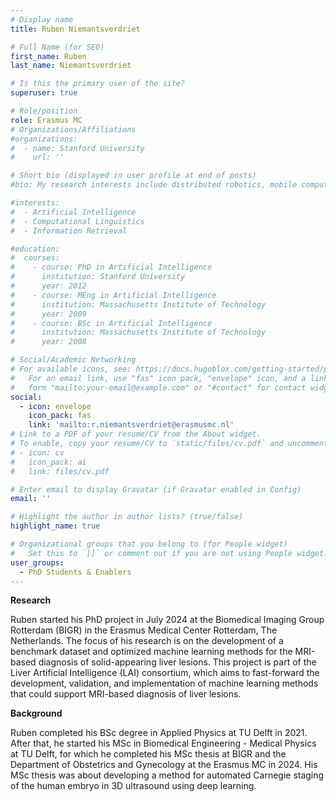 ```yaml
---
# Display name
title: Ruben Niemantsverdriet

# Full Name (for SEO)
first_name: Ruben
last_name: Niemantsverdriet

# Is this the primary user of the site?
superuser: true

# Role/position
role: Erasmus MC
# Organizations/Affiliations
#organizations:
#  - name: Stanford University
#    url: ''

# Short bio (displayed in user profile at end of posts)
#bio: My research interests include distributed robotics, mobile computing and programmable matter.

#interests:
#  - Artificial Intelligence
#  - Computational Linguistics
#  - Information Retrieval

#education:
#  courses:
#    - course: PhD in Artificial Intelligence
#      institution: Stanford University
#      year: 2012
#    - course: MEng in Artificial Intelligence
#      institution: Massachusetts Institute of Technology
#      year: 2009
#    - course: BSc in Artificial Intelligence
#      institution: Massachusetts Institute of Technology
#      year: 2008

# Social/Academic Networking
# For available icons, see: https://docs.hugoblox.com/getting-started/page-builder/#icons
#   For an email link, use "fas" icon pack, "envelope" icon, and a link in the
#   form "mailto:your-email@example.com" or "#contact" for contact widget.
social:
  - icon: envelope
    icon_pack: fas
    link: 'mailto:r.niemantsverdriet@erasmusmc.nl'
# Link to a PDF of your resume/CV from the About widget.
# To enable, copy your resume/CV to `static/files/cv.pdf` and uncomment the lines below.
# - icon: cv
#   icon_pack: ai
#   link: files/cv.pdf

# Enter email to display Gravatar (if Gravatar enabled in Config)
email: ''

# Highlight the author in author lists? (true/false)
highlight_name: true

# Organizational groups that you belong to (for People widget)
#   Set this to `[]` or comment out if you are not using People widget.
user_groups:
  - PhD Students & Enablers
---
```

**Research**

Ruben started his PhD project in July 2024 at the Biomedical Imaging Group Rotterdam (BIGR) in the Erasmus Medical Center Rotterdam, The Netherlands. The focus of his research is on the development of a benchmark dataset and optimized machine learning methods for the MRI-based diagnosis of solid-appearing liver lesions. This project is part of the Liver Artificial Intelligence (LAI) consortium, which aims to fast-forward the development, validation, and implementation of machine learning methods that could support MRI-based diagnosis of liver lesions.

**Background**

Ruben completed his BSc degree in Applied Physics at TU Delft in 2021. After that, he started his MSc in Biomedical Engineering - Medical Physics at TU Delft, for which he completed his MSc thesis at BIGR and the Department of Obstetrics and Gynecology at the Erasmus MC in 2024. His MSc thesis was about developing a method for automated Carnegie staging of the human embryo in 3D ultrasound using deep learning.
